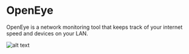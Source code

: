 # OpenEye
OpenEye is a network monitoring tool that keeps track of your internet speed and devices on your LAN. 

![alt text](https://github.com/imcyber0wl/openeye/blob/main/openeyegui.PNG)
